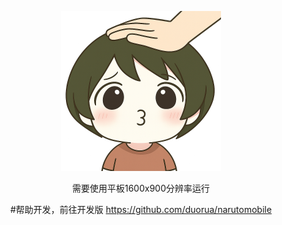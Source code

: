 <!-- markdownlint-disable MD033 MD041 -->
<p align="center">
  <img alt="LOGO" src="https://github.com/duorua/image_bed/blob/main/cover.png" width="256" height="256" />
</p>

<div align="center">
需要使用平板1600x900分辨率运行
  
#帮助开发，前往开发版
https://github.com/duorua/narutomobile
